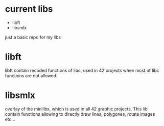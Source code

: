 # current libs

- libft
- libsmlx

just a basic repo for my libs

# libft

 libft contain recoded functions of libc, used in 42 projects when most of libc functions are not allowed.
 
# libsmlx
 
  overlay of the minilibx, which is used in all 42 graphic projects. This lib contain functions allowing to directly draw lines, polygones, rotate images etc...
